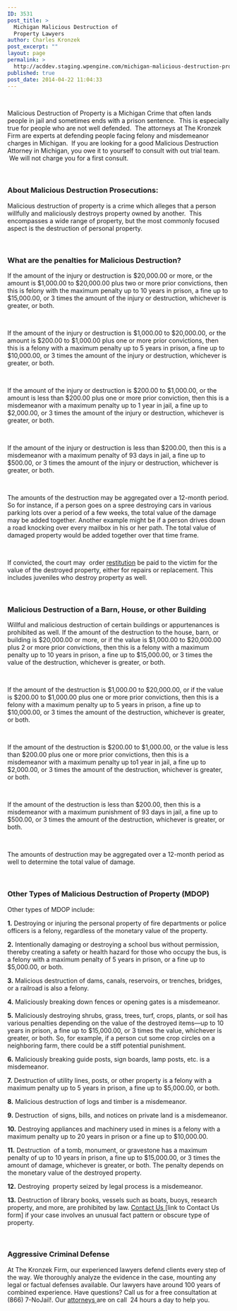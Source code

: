 ```yaml
---
ID: 3531
post_title: >
  Michigan Malicious Destruction of
  Property Lawyers
author: Charles Kronzek
post_excerpt: ""
layout: page
permalink: >
  http://acddev.staging.wpengine.com/michigan-malicious-destruction-property-lawyers-malicious-destruction-lawyers.html
published: true
post_date: 2014-04-22 11:04:33
---
```

&nbsp;

Malicious Destruction of Property is a Michigan Crime that often lands people in jail and sometimes ends with a prison sentence.  This is especially true for people who are not well defended.  The attorneys at The Kronzek Firm are experts at defending people facing felony and misdemeanor charges in Michigan.  If you are looking for a good Malicious Destruction Attorney in Michigan, you owe it to yourself to consult with out trial team.  We will not charge you for a first consult.

&nbsp;
<h3>About Malicious Destruction Prosecutions:</h3>
Malicious destruction of property is a crime which alleges that a person willfully and maliciously destroys property owned by another.  This encompasses a wide range of property, but the most commonly focused aspect is the destruction of personal property.

&nbsp;
<h3>What are the penalties for Malicious Destruction?</h3>
If the amount of the injury or destruction is $20,000.00 or more, or the amount is $1,000.00 to $20,000.00 plus two or more prior convictions, then this is felony with the maximum penalty up to 10 years in prison, a fine up to $15,000.00, or 3 times the amount of the injury or destruction, whichever is greater, or both.

&nbsp;

If the amount of the injury or destruction is $1,000.00 to $20,000.00, or the amount is $200.00 to $1,000.00 plus one or more prior convictions, then this is a felony with a maximum penalty up to 5 years in prison, a fine up to $10,000.00, or 3 times the amount of the injury or destruction, whichever is greater, or both.

&nbsp;

If the amount of the injury or destruction is $200.00 to $1,000.00, or the amount is less than $200.00 plus one or more prior conviction, then this is a misdemeanor with a maximum penalty up to 1 year in jail, a fine up to $2,000.00, or 3 times the amount of the injury or destruction, whichever is greater, or both.

&nbsp;

If the amount of the injury or destruction is less than $200.00, then this is a misdemeanor with a maximum penalty of 93 days in jail, a fine up to $500.00, or 3 times the amount of the injury or destruction, whichever is greater, or both.

&nbsp;

The amounts of the destruction may be aggregated over a 12-month period. So for instance, if a person goes on a spree destroying cars in various parking lots over a period of a few weeks, the total value of the damage may be added together. Another example might be if a person drives down a road knocking over every mailbox in his or her path. The total value of damaged property would be added together over that time frame.

&nbsp;

If convicted, the court may  order <a title="Michigan Restitution Attorneys" href="http://acddev.staging.wpengine.com/restitution.html">restitution</a> be paid to the victim for the value of the destroyed property, either for repairs or replacement. This includes juveniles who destroy property as well.

&nbsp;
<h3>Malicious Destruction of a Barn, House, or other Building</h3>
Willful and malicious destruction of certain buildings or appurtenances is prohibited as well. If the amount of the destruction to the house, barn, or building is $20,000.00 or more, or if the value is $1,000.00 to $20,000.00 plus 2 or more prior convictions, then this is a felony with a maximum penalty up to 10 years in prison, a fine up to $15,000.00, or 3 times the value of the destruction, whichever is greater, or both.

&nbsp;

If the amount of the destruction is $1,000.00 to $20,000.00, or if the value is $200.00 to $1,000.00 plus one or more prior convictions, then this is a felony with a maximum penalty up to 5 years in prison, a fine up to $10,000.00, or 3 times the amount of the destruction, whichever is greater, or both.

&nbsp;

If the amount of the destruction is $200.00 to $1,000.00, or the value is less than $200.00 plus one or more prior convictions, then this is a misdemeanor with a maximum penalty up to1 year in jail, a fine up to $2,000.00, or 3 times the amount of the destruction, whichever is greater, or both.

&nbsp;

If the amount of the destruction is less than $200.00, then this is a misdemeanor with a maximum punishment of 93 days in jail, a fine up to $500.00, or 3 times the amount of the destruction, whichever is greater, or both.

&nbsp;

The amounts of destruction may be aggregated over a 12-month period as well to determine the total value of damage.

&nbsp;
<h3>Other Types of Malicious Destruction of Property (MDOP)</h3>
Other types of MDOP include:

<strong>1.</strong> Destroying or injuring the personal property of fire departments or police officers is a felony, regardless of the monetary value of the property.

<strong>2.</strong> Intentionally damaging or destroying a school bus without permission, thereby creating a safety or health hazard for those who occupy the bus, is a felony with a maximum penalty of 5 years in prison, or a fine up to $5,000.00, or both.

<strong>3.</strong> Malicious destruction of dams, canals, reservoirs, or trenches, bridges, or a railroad is also a felony.

<strong>4.</strong> Maliciously breaking down fences or opening gates is a misdemeanor.

<strong>5.</strong> Maliciously destroying shrubs, grass, trees, turf, crops, plants, or soil has various penalties depending on the value of the destroyed items—up to 10 years in prison, a fine up to $15,000.00, or 3 times the value, whichever is greater, or both. So, for example, if a person cut some crop circles on a neighboring farm, there could be a stiff potential punishment.

<strong>6.</strong> Maliciously breaking guide posts, sign boards, lamp posts, etc. is a misdemeanor.

<strong>7.</strong> Destruction of utility lines, posts, or other property is a felony with a maximum penalty up to 5 years in prison, a fine up to $5,000.00, or both.

<strong>8.</strong> Malicious destruction of logs and timber is a misdemeanor.

<strong>9.</strong> Destruction  of signs, bills, and notices on private land is a misdemeanor.

<strong>10.</strong> Destroying appliances and machinery used in mines is a felony with a maximum penalty up to 20 years in prison or a fine up to $10,000.00.

<strong>11.</strong> Destruction  of a tomb, monument, or gravestone has a maximum penalty of up to 10 years in prison, a fine up to $15,000.00, or 3 times the amount of damage, whichever is greater, or both. The penalty depends on the monetary value of the destroyed property.

<strong>12.</strong> Destroying  property seized by legal process is a misdemeanor.

<strong>13.</strong> Destruction of library books, vessels such as boats, buoys, research property, and more, are prohibited by law. <span style="text-decoration: underline;">Contact Us </span>[link to Contact Us form] if your case involves an unusual fact pattern or obscure type of property.

&nbsp;
<h3>Aggressive Criminal Defense</h3>
At The Kronzek Firm, our experienced lawyers defend clients every step of the way. We thoroughly analyze the evidence in the case, mounting any legal or factual defenses available. Our lawyers have around 100 years of combined experience. Have questions? Call us for a free consultation at (866) 7-NoJail!. Our <a title="Michigan Criminal Defense Lawyers" href="http://acddev.staging.wpengine.com/trial-attorneys.html">attorneys </a>are on call  24 hours a day to help you.

&nbsp;

&nbsp;
<div></div>